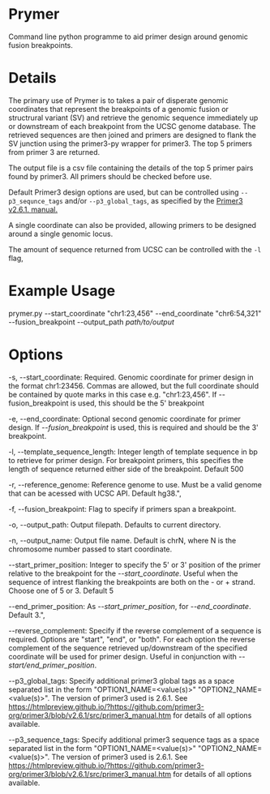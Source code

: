# Prymer
Command line python programme to aid primer design around genomic fusion breakpoints.

# Details
The primary use of Prymer is to takes a pair of disperate genomic coordinates that represent the breakpoints of a
genomic fusion or structrural variant (SV) and retrieve the genomic sequence immediately up or downstream of each 
breakpoint from the UCSC genome database. The retrieved sequences are then joined and primers are designed to flank 
the SV junction using the primer3-py wrapper for primer3. The top 5 primers from primer 3 are returned.

The output file is a csv file containing the details of the top 5 primer pairs found by primer3. All primers should be checked before use.

Default Primer3 design options are used, but can be controlled using `--p3_sequnce_tags` and/or `--p3_global_tags`, as specified
by the [Primer3 v2.6.1. manual.](https://htmlpreview.github.io/?https://github.com/primer3-org/primer3/blob/v2.6.1/src/primer3_manual.htm)

A single coordinate can also be provided, allowing primers to be designed around a single genomic locus. 


The amount of sequence returned from UCSC can be controlled with the `-l` flag, 

# Example Usage
prymer.py --start_coordinate "chr1:23,456" --end_coordinate "chr6:54,321" --fusion_breakpoint --output_path *path/to/output*

# Options

  -s, --start_coordinate:
    Required. Genomic coordinate for primer design in the format chr1:23456. 
    Commas are allowed, but the full coordinate should be contained by quote marks in this case e.g.
    "chr1:23,456". If --fusion_breakpoint is used, this should be the 5' breakpoint

  -e, --end_coordinate:
    Optional second genomic coordinate for primer design. If *--fusion_breakpoint* is used, this is required and should be the
    3' breakpoint.

  -l, --template_sequence_length:
    Integer length of template sequence in bp to retrieve for primer design. For breakpoint primers, this
    specifies the length of sequence returned either side of the breakpoint. Default 500

  -r, --reference_genome:
    Reference genome to use. Must be a valid genome that can be acessed with UCSC API. Default hg38.",

  -f, --fusion_breakpoint:
    Flag to specify if primers span a breakpoint.

  -o, --output_path:
    Output filepath. Defaults to current directory.

  -n, --output_name:
    Output file name. Default is chrN, where N is the chromosome number passed to start coordinate.

 --start_primer_position:
    Integer to specify the 5' or 3' position of the primer relative to the breakpoint for the 
   *--start_coordinate*. Useful when the sequence of intrest flanking the breakpoints are both on the 
  \- or + strand. Choose one of 5 or 3. Default 5

  --end_primer_position:
    As *--start_primer_position*, for *--end_coordinate*. Default 3.",

  --reverse_complement:
  Specify if the reverse complement of a sequence is required. Options are "start", "end", or "both". 
  For each option the reverse complement of the sequence retrieved up/downstream of the specified coordinate
  will be used for primer design. Useful in conjunction with *--start/end_primer_position*.

  --p3_global_tags:
    Specify additional primer3 global tags as a space separated list in the form "OPTION1_NAME=<value(s)>" "OPTION2_NAME=<value(s)>". 
    The version of primer3 used is 2.6.1. See https://htmlpreview.github.io/?https://github.com/primer3-org/primer3/blob/v2.6.1/src/primer3_manual.htm
    for details of all options available.

 --p3_sequence_tags:
  Specify additional primer3 sequence tags as a space separated list in the form "OPTION1_NAME=<value(s)>" "OPTION2_NAME=<value(s)>".
  The version of primer3 used is 2.6.1. See https://htmlpreview.github.io/?https://github.com/primer3-org/primer3/blob/v2.6.1/src/primer3_manual.htm
  for details of all options available.




